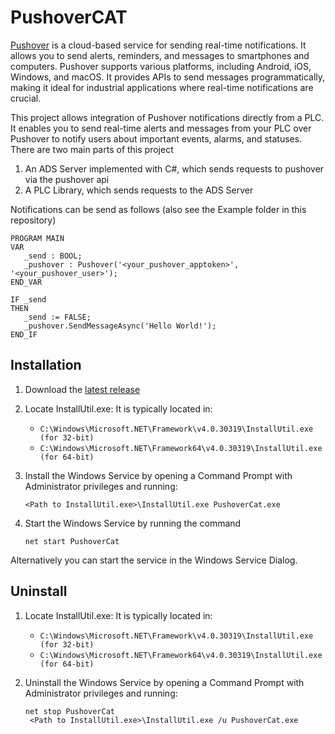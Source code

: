 # PushoverCAT


[Pushover](https://pushover.net/) is a cloud-based service for sending real-time notifications. It allows you to send alerts, reminders, and messages to smartphones and computers. Pushover supports various platforms, including Android, iOS, Windows, and macOS. It provides APIs to send messages programmatically, making it ideal for industrial applications where real-time notifications are crucial.

This project allows integration of Pushover notifications directly from a PLC. It enables you to send real-time alerts and messages from your PLC over Pushover to notify users about important events, alarms, and statuses.
There are two main parts of this project

1. An ADS Server implemented with C#, which sends requests to pushover via the pushover api
1. A PLC Library, which sends requests to the ADS Server

Notifications can be send as follows (also see the Example folder in this repository)

```sti
PROGRAM MAIN
VAR
   _send : BOOL;
   _pushover : Pushover('<your_pushover_apptoken>', '<your_pushover_user>');
END_VAR

IF _send
THEN
   _send := FALSE;
   _pushover.SendMessageAsync('Hello World!');
END_IF
```


## Installation

1. Download the [latest release](https://github.com/stefanbesler/pushover-cat/releases/latest)
1. Locate InstallUtil.exe:
   It is typically located in:
   - `C:\Windows\Microsoft.NET\Framework\v4.0.30319\InstallUtil.exe (for 32-bit)`
   - `C:\Windows\Microsoft.NET\Framework64\v4.0.30319\InstallUtil.exe (for 64-bit)`
1. Install the Windows Service by opening a Command Prompt with Administrator privileges and running:
   ```
   <Path to InstallUtil.exe>\InstallUtil.exe PushoverCat.exe
   ```

1. Start the Windows Service by running the command
   ```
   net start PushoverCat
   ```

  Alternatively you can start the service in the Windows Service Dialog.


## Uninstall

1. Locate InstallUtil.exe:
   It is typically located in:
   - `C:\Windows\Microsoft.NET\Framework\v4.0.30319\InstallUtil.exe (for 32-bit)`
   - `C:\Windows\Microsoft.NET\Framework64\v4.0.30319\InstallUtil.exe (for 64-bit)`
1. Uninstall the Windows Service by opening a Command Prompt with Administrator privileges and running:

   ```
   net stop PushoverCat
    <Path to InstallUtil.exe>\InstallUtil.exe /u PushoverCat.exe
   ```
